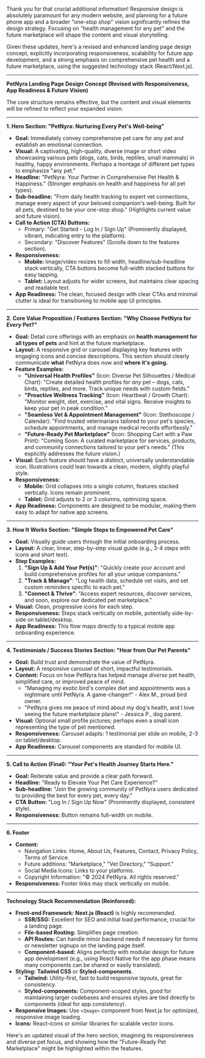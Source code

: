 Thank you for that crucial additional information! Responsive design is absolutely paramount for any modern website, and planning for a future phone app and a broader "one-stop shop" vision significantly refines the design strategy. Focusing on "health management for any pet" and the future marketplace will shape the content and visual storytelling.

Given these updates, here's a revised and enhanced landing page design concept, explicitly incorporating responsiveness, scalability for future app development, and a strong emphasis on comprehensive pet health and a future marketplace, using the suggested technology stack (React/Next.js).

---

**PetNyra Landing Page Design Concept (Revised with Responsiveness, App Readiness & Future Vision)**

The core structure remains effective, but the content and visual elements will be refined to reflect your expanded vision.

---

**1. Hero Section: "PetNyra: Nurturing Every Pet's Well-being"**

*   **Goal:** Immediately convey comprehensive pet care for *any* pet and establish an emotional connection.
*   **Visual:** A captivating, high-quality, diverse image or short video showcasing various pets (dogs, cats, birds, reptiles, small mammals) in healthy, happy environments. Perhaps a montage of different pet types to emphasize "any pet."
*   **Headline:** "PetNyra: Your Partner in Comprehensive Pet Health & Happiness." (Stronger emphasis on health and happiness for all pet types).
*   **Sub-headline:** "From daily health tracking to expert vet connections, manage every aspect of your beloved companion's well-being. Built for all pets, destined to be your one-stop shop." (Highlights current value and future vision).
*   **Call to Action (CTA) Buttons:**
    *   Primary: "Get Started - Log In / Sign Up" (Prominently displayed, vibrant, indicating entry to the platform).
    *   Secondary: "Discover Features" (Scrolls down to the features section).
*   **Responsiveness:**
    *   **Mobile:** Image/video resizes to fill width, headline/sub-headline stack vertically, CTA buttons become full-width stacked buttons for easy tapping.
    *   **Tablet:** Layout adjusts for wider screens, but maintains clear spacing and readable text.
*   **App Readiness:** The clean, focused design with clear CTAs and minimal clutter is ideal for transitioning to mobile app UI principles.

---

**2. Core Value Proposition / Features Section: "Why Choose PetNyra for *Every* Pet?"**

*   **Goal:** Detail core offerings with an emphasis on **health management for all types of pets** and hint at the future marketplace.
*   **Layout:** A responsive grid or carousel displaying key features with engaging icons and concise descriptions. This section should clearly communicate **what** PetNyra does now and **where it's going.**
*   **Feature Examples:**
    *   **"Universal Health Profiles"** (Icon: Diverse Pet Silhouettes / Medical Chart): "Create detailed health profiles for *any* pet – dogs, cats, birds, reptiles, and more. Track unique needs with custom fields."
    *   **"Proactive Wellness Tracking"** (Icon: Heartbeat / Growth Chart): "Monitor weight, diet, exercise, and vital signs. Receive insights to keep your pet in peak condition."
    *   **"Seamless Vet & Appointment Management"** (Icon: Stethoscope / Calendar): "Find trusted veterinarians tailored to your pet's species, schedule appointments, and manage medical records effortlessly."
    *   **"Future-Ready Pet Marketplace"** (Icon: Shopping Cart with a Paw Print): "Coming Soon: A curated marketplace for services, products, and community connections tailored to your pet's needs." (This explicitly addresses the future vision.)
*   **Visual:** Each feature should have a distinct, universally understandable icon. Illustrations could lean towards a clean, modern, slightly playful style.
*   **Responsiveness:**
    *   **Mobile:** Grid collapses into a single column, features stacked vertically. Icons remain prominent.
    *   **Tablet:** Grid adjusts to 2 or 3 columns, optimizing space.
*   **App Readiness:** Components are designed to be modular, making them easy to adapt for native app screens.

---

**3. How It Works Section: "Simple Steps to Empowered Pet Care"**

*   **Goal:** Visually guide users through the initial onboarding process.
*   **Layout:** A clear, linear, step-by-step visual guide (e.g., 3-4 steps with icons and short text).
*   **Step Examples:**
    1.  **"Sign Up & Add Your Pet(s)"**: "Quickly create your account and build comprehensive profiles for all your unique companions."
    2.  **"Track & Manage"**: "Log health data, schedule vet visits, and set custom reminders specific to each pet."
    3.  **"Connect & Thrive"**: "Access expert resources, discover services, and soon, explore our dedicated pet marketplace."
*   **Visual:** Clean, progressive icons for each step.
*   **Responsiveness:** Steps stack vertically on mobile, potentially side-by-side on tablet/desktop.
*   **App Readiness:** This flow maps directly to a typical mobile app onboarding experience.

---

**4. Testimonials / Success Stories Section: "Hear from Our Pet Parents"**

*   **Goal:** Build trust and demonstrate the value of PetNyra.
*   **Layout:** A responsive carousel of short, impactful testimonials.
*   **Content:** Focus on how PetNyra has helped manage *diverse* pet health, simplified care, or improved peace of mind.
    *   "Managing my exotic bird's complex diet and appointments was a nightmare until PetNyra. A game-changer!" - Alex M., proud bird owner.
    *   "PetNyra gives me peace of mind about my dog's health, and I love seeing the future marketplace plans!" - Jessica P., dog parent.
*   **Visual:** Optional small profile pictures; perhaps even a small icon representing the type of pet mentioned.
*   **Responsiveness:** Carousel adapts: 1 testimonial per slide on mobile, 2-3 on tablet/desktop.
*   **App Readiness:** Carousel components are standard for mobile UI.

---

**5. Call to Action (Final): "Your Pet's Health Journey Starts Here."**

*   **Goal:** Reiterate value and provide a clear path forward.
*   **Headline:** "Ready to Elevate Your Pet Care Experience?"
*   **Sub-headline:** "Join the growing community of PetNyra users dedicated to providing the best for every pet, every day."
*   **CTA Button:** "Log In / Sign Up Now" (Prominently displayed, consistent style).
*   **Responsiveness:** Button remains full-width on mobile.

---

**6. Footer**

*   **Content:**
    *   Navigation Links: Home, About Us, Features, Contact, Privacy Policy, Terms of Service.
    *   Future additions: "Marketplace," "Vet Directory," "Support."
    *   Social Media Icons: Links to your platforms.
    *   Copyright Information: "© 2024 PetNyra. All rights reserved."
*   **Responsiveness:** Footer links may stack vertically on mobile.

---

**Technology Stack Recommendation (Reinforced):**

*   **Front-end Framework:** **Next.js (React)** is highly recommended.
    *   **SSR/SSG:** Excellent for SEO and initial load performance, crucial for a landing page.
    *   **File-based Routing:** Simplifies page creation.
    *   **API Routes:** Can handle minor backend needs if necessary for forms or newsletter signups on the landing page itself.
    *   **Component-based:** Aligns perfectly with modular design for future app development (e.g., using React Native for the app phase means many components can be shared or easily translated).
*   **Styling:** **Tailwind CSS** or **Styled-components**.
    *   **Tailwind:** Utility-first, fast to build responsive layouts, great for consistency.
    *   **Styled-components:** Component-scoped styles, good for maintaining larger codebases and ensures styles are tied directly to components (ideal for app consistency).
*   **Responsive Images:** Use `<Image>` component from Next.js for optimized, responsive image loading.
*   **Icons:** React-icons or similar libraries for scalable vector icons.

Here's an updated visual of the hero section, imagining its responsiveness and diverse pet focus, and showing how the "Future-Ready Pet Marketplace" might be highlighted within the features.

